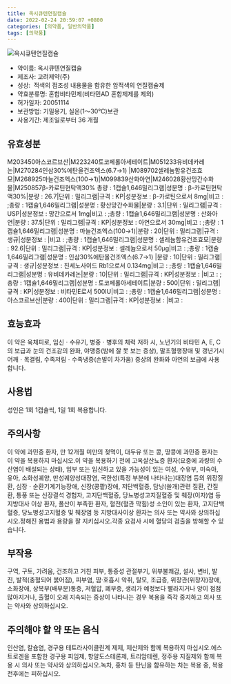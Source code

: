 ```yaml
---
title: 옥시큐텐연질캡슐
date: 2022-02-24 20:59:07 +0800
categories: [의약품, 일반의약품]
tags: [의약품]
---
```

![옥시큐텐연질캡슐](https://nedrug.mfds.go.kr/pbp/cmn/itemImageDownload/147809058168300174)

- 약이름: 옥시큐텐연질캡슐
- 제조사: 고려제약(주)
- 성상:  적색의 점조성 내용물을 함유한 암적색의 연질캡슐제
- 약효분류명: 혼합비타민제(비타민AD 혼합제제를 제외)
- 허가일자: 20051114
- 보관방법: 기밀용기, 실온(1～30℃)보관
- 사용기간: 제조일로부터 36 개월
## 유효성분
M203450아스코르브산|M223240토코페롤아세테이트|M051233유비데카레논|M270284인삼30%에탄올건조엑스(6.7→1)   |M089702셀레늄함유건조효모|M268925마늘건조엑스(100→1)|M099839산화아연|M246028황산망간수화물|M250857β-카로틴현탁액30%
총량 : 1캡슐1,646밀리그램|성분명 : β-카로틴현탁액30%|분량 : 26.7|단위 : 밀리그램|규격 : KP|성분정보 : β-카로틴으로서 8mg|비고 : ;총량 : 1캡슐1,646밀리그램|성분명 : 황산망간수화물|분량 : 3.1|단위 : 밀리그램|규격 : USP|성분정보 : 망간으로서 1mg|비고 : ;총량 : 1캡슐1,646밀리그램|성분명 : 산화아연|분량 : 37.5|단위 : 밀리그램|규격 : KP|성분정보 : 아연으로서 30mg|비고 : ;총량 : 1캡슐1,646밀리그램|성분명 : 마늘건조엑스(100→1)|분량 : 20|단위 : 밀리그램|규격 : 생규|성분정보 : |비고 : ;총량 : 1캡슐1,646밀리그램|성분명 : 셀레늄함유건조효모|분량 : 92.6|단위 : 밀리그램|규격 : KP|성분정보 : 셀레늄으로서 50μg|비고 : ;총량 : 1캡슐1,646밀리그램|성분명 : 인삼30%에탄올건조엑스(6.7→1)   |분량 : 10|단위 : 밀리그램|규격 : 생규|성분정보 : 진세노사이드 Rb1으로서 0.134mg|비고 : ;총량 : 1캡슐1,646밀리그램|성분명 : 유비데카레논|분량 : 10|단위 : 밀리그램|규격 : KP|성분정보 : |비고 : ;총량 : 1캡슐1,646밀리그램|성분명 : 토코페롤아세테이트|분량 : 500|단위 : 밀리그램|규격 : KP|성분정보 : 비타민E로서 500IU|비고 : ;총량 : 1캡슐1,646밀리그램|성분명 : 아스코르브산|분량 : 400|단위 : 밀리그램|규격 : KP|성분정보 : |비고 :
## 효능효과
이 약은 육체피로, 임신ㆍ수유기, 병중ㆍ병후의 체력 저하 시, 노년기의 비타민 A, E, C의 보급과 눈의 건조감의 완화, 야맹증(밤에 잘 못 보는 증상), 말초혈행장애 및 갱년기시 어깨ㆍ목결림, 수족저림ㆍ수족냉증(손발이 차가움) 증상의 완화와 아연의 보급에 사용합니다.
## 사용법
성인은 1회 1캡슐씩, 1일 1회 복용합니다.
## 주의사항
이 약에 과민증 환자, 만 12개월 미만의 젖먹이, 대두유 또는 콩, 땅콩에 과민증 환자는 이 약을 복용하지 마십시오.이 약을 복용하기 전에 고옥살산뇨증 환자(요중에 과량의 수산염이 배설되는 상태), 임부 또는 임신하고 있을 가능성이 있는 여성, 수유부, 미숙아, 유아, 소화성궤양, 만성궤양성대장염, 국한성(특정 부분에 나타나는)대장염 등의 위장질환, 심장ㆍ순환기계기능장애, 신장(콩팥)장애, 저단백혈증, 담낭(쓸개)관련 질환, 간질환, 통풍 또는 신장결석 경험자, 고지단백혈증, 당뇨병성고지질혈증 및 췌장(이자)염 등 지방대사 이상 환자, 폴산이 부족한 환자, 혈전(혈관 막힘)성 소인이 있는 환자, 고지단백혈증, 당뇨병성고지혈증 및 췌장염 등 지방대사이상 환자는 의사 또는 약사와 상의하십시오.정해진 용법과 용량을 잘 지키십시오.각종 요검사 시에 혈당의 검출을 방해할 수 있습니다.
## 부작용
구역, 구토, 가려움, 건조하고 거친 피부, 통증성 관절부기, 위부불쾌감, 설사, 변비, 발진, 발적(충혈되어 붉어짐), 피부염, 땀·호흡시 악취, 탈모, 조급증, 위장관(위창자)장애, 소화장애, 상복부(배부분)통증, 저혈압, 폐부종, 생리가 예정보다 빨라지거나 양이 점점 많아지거나, 출혈이 오래 지속되는 증상이 나타나는 경우 복용을 즉각 중지하고 의사 또는 약사와 상의하십시오.
## 주의해야 할 약 또는 음식
인산염, 칼슘염, 경구용 테트라사이클린계 제제, 제산제와 함께 복용하지 마십시오.에스트로겐을 포함한 경구용 피임제, 항알도스테론제, 트리암테렌, 정주용 지질제와 함께 복용 시 의사 또는 약사와 상의하십시오.녹차, 홍차 등 탄닌을 함유하는 차는 복용 중, 복용 전후에는 피하십시오.
